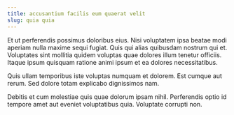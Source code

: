 ```yaml
---
title: accusantium facilis eum quaerat velit
slug: quia quia
---
```


Et ut perferendis possimus doloribus eius. Nisi voluptatem ipsa beatae modi aperiam nulla maxime sequi fugiat. Quis qui alias quibusdam nostrum qui et. Voluptates sint mollitia quidem voluptas quae dolores illum tenetur officiis. Itaque ipsum quisquam ratione animi ipsum et ea dolores necessitatibus.

Quis ullam temporibus iste voluptas numquam et dolorem. Est cumque aut rerum. Sed dolore totam explicabo dignissimos nam.

Debitis et cum molestiae quis quae dolorum ipsam nihil. Perferendis optio id tempore amet aut eveniet voluptatibus quia. Voluptate corrupti non.
